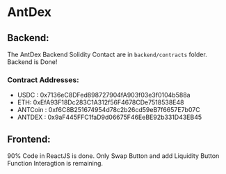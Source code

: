 # AntDex

## Backend:
The AntDex Backend Solidity Contact are in `backend/contracts` folder.
Backend is Done!

### Contract Addresses:
- USDC : 0x7136eC8DFed898727904fA903f03e3f0104b588a
- ETH: 0xEfA93F18Dc283C1A312f56F4678CDe7518538E48
- ANTCoin : 0xf6C8B251674954d78c2b26cd59eB7f6657E7b07C
- ANTDEX : 0x9aF445FFC1faD9d06675F46EeBE92b331D43EB45

## Frontend:
90% Code in ReactJS is done.
Only Swap Button and add Liquidity Button Function Interagtion is remaining.

